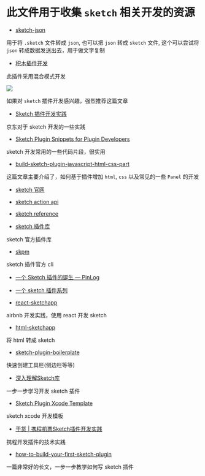 # 此文件用于收集 `sketch` 相关开发的资源

+ [sketch-json](https://github.com/bukinoshita/sketch-json)

用于将 `.sketch` 文件转成 `json`, 也可以把 `json` 转成 `sketch` 文件, 这个可以尝试将 `json` 转成数据发送出去，用于做文字复制

+ [积木插件开发](https://zhuanlan.zhihu.com/p/142644167?utm_source=wechat_session&utm_medium=social&utm_oi=741363194710220800)

此插件采用混合模式开发

![](https://pic1.zhimg.com/80/v2-a33d9577ce97aca15a29ebea1017573c_720w.jpg)

如果对 `sketch` 插件开发感兴趣，强烈推荐这篇文章

+ [Sketch 插件开发实践](https://aotu.io/notes/2019/10/31/sketch-plugin/index.html)

京东对于 sketch 开发的一些实践

+ [Sketch Plugin Snippets for Plugin Developers](https://medium.com/sketch-app-sources/sketch-plugin-snippets-for-plugin-developers-e9e1d2ab6827#.a3xn6hth6)

sketch 开发常用的一些代码片段，很实用

+ [build-sketch-plugin-javascript-html-css-part](https://www.smashingmagazine.com/2019/07/build-sketch-plugin-javascript-html-css-part-1/)

这篇文章主要介绍了，如何基于插件增加 `html`, `css` 以及常见的一些 `Panel` 的开发

+ [sketch 官网](https://developer.sketch.com/plugins/publish-a-plugin)

+ [sketch action api](https://developer.sketch.com/reference/action/)

+ [sketch reference](https://developer.sketch.com/reference/api/#layer)

+ [sketch 插件库](https://github.com/sketchplugins/plugin-directory)

sketch 官方插件库

+ [skpm](https://github.com/skpm/skpm)

sketch 插件官方 cli

+ [一个 Sketch 插件的诞生 — PinLog](https://mp.weixin.qq.com/s/9jNfSdJkfLrc_7QwZLwSiw)

+ [一个 sketch 插件系列](https://medium.com/@marianomike/the-beginners-guide-to-writing-sketch-plugins-part-1-28a5e3f01c68)

+ [react-sketchapp](https://github.com/airbnb/react-sketchapp)

airbnb 开发实践，使用 react 开发 sketch

+ [html-sketchapp](https://github.com/html-sketchapp/html-sketchapp)

将 html 转成 sketch

+ [sketch-plugin-boilerplate](https://github.com/o2team/sketch-plugin-boilerplate)

快速创建工具栏(侧边栏等等)

+ [深入理解Sketch库](https://ashung.github.io/posts/deep-into-sketch-library-part-1.html)

一步一步学习开发 sketch 插件

+ [Sketch Plugin Xcode Template](https://blog.magicsketch.io/sketch-plugin-xcode-template-c8236a6f7fff)

sketch xcode 开发模板

+ [干货 | 携程机票Sketch插件开发实践](https://blog.csdn.net/nx2xjbur4jg8ef80l1k/article/details/92854864)

携程开发插件的技术实践

+ [how-to-build-your-first-sketch-plugin](https://medium.com/@kevingutowski/how-to-build-your-first-sketch-plugin-14c0e9e56bf0)

一篇非常好的长文，一步一步教学如何写 sketch 插件